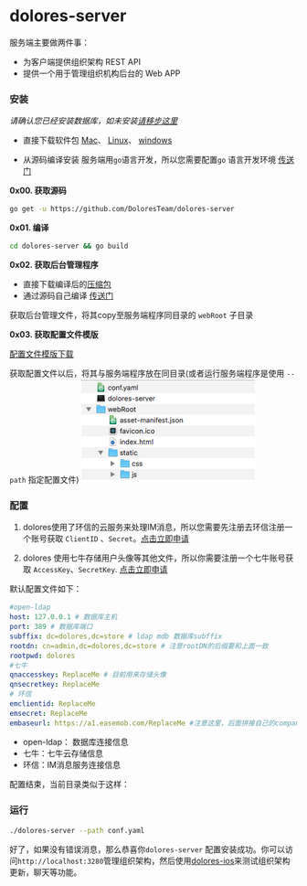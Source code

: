 # dolores-server
服务端主要做两件事：

 - 为客户端提供组织架构 REST API
 - 提供一个用于管理组织机构后台的 Web APP

### 安装

*请确认您已经安装数据库，如未安装[请移步这里](https://github.com/DoloresTeam/dolores-ldap-init)*

 - 直接下载软件包
 [Mac](http://oq1inckvi.bkt.clouddn.com/dolores-mac.zip)、 [Linux](http://oq1inckvi.bkt.clouddn.com/dolores-linux.zip)、 [windows](http://oq1inckvi.bkt.clouddn.com/dolores-win.zip)
 
 - 从源码编译安装
服务端用`go`语言开发，所以您需要配置`go` 语言开发环境 [传送门](https://golang.org)

**0x00.  获取源码**
``` bash
go get -u https://github.com/DoloresTeam/dolores-server
```
**0x01.  编译**
``` bash
cd dolores-server && go build
```

**0x02.  获取后台管理程序**

 - 直接下载编译后的[压缩包](http://oq1inckvi.bkt.clouddn.com/webRoot.zip)
 - 通过源码自己编译 [传送门](https://github.com/DoloresTeam/dolores-admin)

获取后台管理文件，将其copy至服务端程序同目录的 `webRoot` 子目录

**0x03. 获取配置文件模版**

[配置文件模版下载](http://oq1inckvi.bkt.clouddn.com/conf.yaml)  

获取配置文件以后，将其与服务端程序放在同目录(或者运行服务端程序是使用 `--path` 指定配置文件)
![目录结构](./asset/files.png)
### 配置

1. dolores使用了环信的云服务来处理IM消息，所以您需要先注册去环信注册一个账号获取 `ClientID` 、`Secret`。[点击立即申请](http://docs.easemob.com/im/000quickstart/10register)

2.  dolores 使用七牛存储用户头像等其他文件，所以你需要注册一个七牛账号获取 `AccessKey`、`SecretKey`. [点击立即申请](https://developer.qiniu.com/kodo/manual/1233/console-quickstart)

默认配置文件如下：
``` yaml
#open-ldap
host: 127.0.0.1 # 数据库主机
port: 389 # 数据库端口
subffix: dc=dolores,dc=store # ldap mdb 数据库subffix
rootdn: cn=admin,dc=dolores,dc=store # 注意rootDN的后缀要和上面一致
rootpwd: dolores
#七牛
qnaccesskey: ReplaceMe # 目前用来存储头像
qnsecretkey: ReplaceMe
# 环信
emclientid: ReplaceMe
emsecret: ReplaceMe
embaseurl: https://a1.easemob.com/ReplaceMe #注意这里，后面拼接自己的company org_name app

```

 - open-ldap： 数据库连接信息
 - 七牛：七牛云存储信息
 -  环信：IM消息服务连接信息

配置结束，当前目录类似于这样：

 
### 运行

``` bash
./dolores-server --path conf.yaml
```

好了，如果没有错误消息，那么恭喜你`dolores-server` 配置安装成功。你可以访问`http://localhost:3280`管理组织架构，然后使用[dolores-ios](https://github.com/DoloresTeam/dolores-ios)来测试组织架构更新，聊天等功能。
